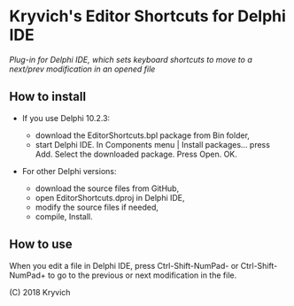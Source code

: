 # Kryvich's Editor Shortcuts for Delphi IDE
*Plug-in for Delphi IDE, which sets keyboard shortcuts to move to a next/prev modification in an opened file*

## How to install
* If you use Delphi 10.2.3:
  * download the EditorShortcuts.bpl package from Bin folder,
  * start Delphi IDE. In Components menu | Install packages... press Add. Select the downloaded package. Press Open. OK.
  
* For other Delphi versions:
  * download the source files from GitHub,
  * open EditorShortcuts.dproj in Delphi IDE,
  * modify the source files if needed,
  * compile, Install.
  
## How to use

When you edit a file in Delphi IDE, press Ctrl-Shift-NumPad- or Ctrl-Shift-NumPad+ to go to the previous or next modification in the file.

(C) 2018 Kryvich
